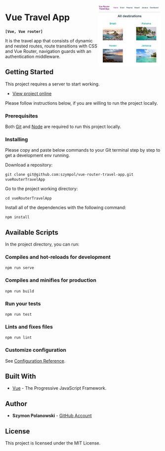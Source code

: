 

[<img src="https://raw.githubusercontent.com/szympol/vue-router-travel-app/master/vueTravelApp.jpg" align="right" alt="Vue Router Travel App" width="40%">](https://raw.githubusercontent.com/szympol/vue-router-travel-app/master/vueTravelApp.jpg)

# Vue Travel App

**`[Vue, Vue router]`**

It is the travel app that consists of dynamic and nested routes, route transitions with CSS and Vue Router, navigation guards with an authentication middleware.

## Getting Started

This project requires a server to start working.

- [View project online](https://distracted-tereshkova-845efa.netlify.com/)

Please follow instructions below, if you are willing to run the project locally.

### Prerequisites

Both [Git](https://git-scm.com/downloads) and [Node](https://nodejs.org/en/download/) are required to run this project locally.

### Installing

Please copy and paste below commands to your Git terminal step by step to get a development env running.

Download a repository:

```node
git clone git@github.com:szympol/vue-router-travel-app.git vueRouterTravelApp
```

Go to the project working directory:

```node
cd vueRouterTravelApp
```

Install all of the dependencies with the following command:

```node
npm install
```

## Available Scripts

In the project directory, you can run:


### Compiles and hot-reloads for development
```
npm run serve
```

### Compiles and minifies for production
```
npm run build
```

### Run your tests
```
npm run test
```

### Lints and fixes files
```
npm run lint
```

### Customize configuration
See [Configuration Reference](https://cli.vuejs.org/config/).

## Built With

- [Vue](https://vuejs.org/) - The Progressive JavaScript Framework.

## Author

- **Szymon Polanowski** - [GitHub Account](https://github.com/szympol)

## License

This project is licensed under the MIT License.

